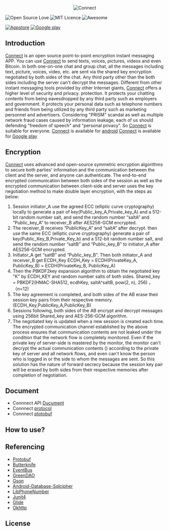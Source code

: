 <p align="center" >
  <img src="https://avatars0.githubusercontent.com/u/21214996?v=3" alt="Connect" title="Connect">
</p>

![Open Source Love](https://badges.frapsoft.com/os/v1/open-source.png?v=103)
![MIT Licence](https://badges.frapsoft.com/os/mit/mit.png?v=103)
![Awesome](https://cdn.rawgit.com/sindresorhus/awesome/d7305f38d29fed78fa85652e3a63e154dd8e8829/media/badge.svg)

[![Appstore](https://camo.githubusercontent.com/3e3f8a72477f8cc617e3e1bcd105a4598ad04706/68747470733a2f2f6d727061746977692e6769746875622e696f2f6170702d6261646765732f61707073746f72652e706e67)](https://itunes.apple.com/app/connect-p2p-encrypted-instant/id1181365735)
[![Google play](https://camo.githubusercontent.com/878bb7c41c81ec4528a0a6f4cfd6ec470da14f22/68747470733a2f2f6d727061746977692e6769746875622e696f2f6170702d6261646765732f706c617973746f72652e706e67)](https://play.google.com/store/apps/details?id=connect.im)

## Introduction

[Connect](https://www.connect.im/) is an open source point-to-point encryption instant messaging APP.
You can use [Connect](https://www.connect.im/) to send texts, voices, pictures, videos and even Bitcoin.
In both one-on-one chat and group chat, all the messages including text, picture, voices, video, etc. are sent via the shared key encryption negotiated by both sides of the chat.
Any third party other than the both sides including the server can't decrypt the messages.
Different from other instant messaging tools provided by other Internet giants, [Connect](https://www.connect.im/) offers a higher level of security and privacy. protection.
It protects your chatting contents from being eavesdropped by any third party such as employers and government.
It protects your personal data such as telephone numbers and friends from being utilized by any third party such as marketing personnel and advertisers.
Considering "PRISM" scandal as well as multiple network fraud cases caused by information leakage, each of us should defending "freedom of speech" and "personal privacy”.
So [Connect](https://www.connect.im/) is suitable for everyone.
[Connect](https://www.connect.im/) is available for [android](https://github.com/connectim/Android)
[Connect](https://www.connect.im/) is available for [Google play](https://play.google.com/store/apps/details?id=connect.im)

## Encryption
[Connect](https://www.connect.im/) uses advanced and open-source symmetric encryption algorithms to secure both parties' information and the communication between the client and the server, and anyone can authenticate.
The end-to-end encrypted communication between both sides of the session as well as the encrypted communication between client-side and server uses the key negotiation method to make double layer encryption, with the steps as below:
1. Session initiator_A use the agreed ECC (elliptic curve cryptography) locally to generate a pair of key(Public_key_A,Private_key_A) and a 512-bit random number salt, and send the random number “saltA” and “Public_key_A” to receiver_B after AES256-GCM encrypted.
2. The receiver_B receives “PublicKey_A” and “saltA” after decrypt. then use the same ECC (elliptic curve cryptography) generate a pair of key(Public_Key_B,Private_Key_b) and a 512-bit random number salt, and send the random number “saltB” and “Public_key_B” to initiator_A after AES256-GCM encrypted.
3. Initiator_A get “saltB” and “Public_key_B”. Then both initiator_A and receiver_B get ECDH_Key
ECDH_Key = ECDH(PrivateKey_A, PublicKey_B) = ECDH(PrivateKey_B, PublicKey_A)
4. Then the PBKDF2key expansion algorithm to obtain the negotiated key "K" by ECDH_KEY and random number salts of both sides.
Shared_key = PBKDF2(HMAC-SHA512, ecdhKey, saltA^saltB, pow(2, n), 256) ，（n=12)
5. The key agreement is completed, and both sides of the AB erase their session key pairs from their respective memory. (ECDH_Key,PublicKey_A,PublicKey_B)
6. Sessions following, both sides of the AB encrypt and decrypt messages using 256bit Shared_key and AES-256-GCM algorithm.
7. The negotiated key is updated when a new session is created each time.
The encrypted communication channel established by the above process ensures that communication contents are not leaked under the condition that the network flow is completely monitored. Even if the private key of server-side is mastered by the monitor, the monitor can't decrypt the actual communication contents () according to the private key of server and all network flows, and even can't know the person who is logged in or the side to whom the messages are sent. So this solution has the nature of forward secrecy because the session key pair will be erased by both sides from their respective memories after completion of negotiation.


## Document
* Connnect API  [Ducument](https://www.connect.im/developer)
* Connnect  [protocol](https://www.connect.im/developer)
* Connnect  [ptotobuf](https://github.com/connectim/protos)


## How to use?

## Referencing
* [Protobuf](https://github.com/google/protobuf)
* [Butterknife](https://github.com/JakeWharton/butterknife)
* [EventBus](https://github.com/greenrobot/EventBus)
* [GreenDAO](https://github.com/greenrobot/greenDAO) 
* [Gson](https://github.com/google/gson)
* [Android-Database-Sqlcipher](https://github.com/sqlcipher/android-database-sqlcipher) 
* [LibPhoneNumber](https://github.com/googlei18n/libphonenumber)
* [Junit4](https://github.com/junit-team/junit4) 
* [Glide](https://github.com/bumptech/glide)
* [Okhttp](https://github.com/square/okhttp)

## License
